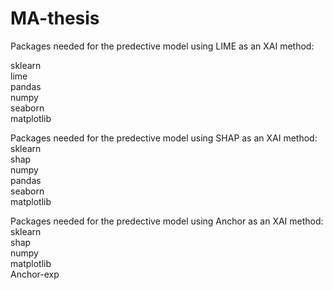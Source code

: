 # MA-thesis
Packages needed for the predective model using LIME as an XAI method: 

sklearn  
lime     
pandas      
numpy   
seaborn  
matplotlib      

Packages needed for the predective model using SHAP as an XAI method: 
sklearn  
shap  
numpy     
pandas          
seaborn   
matplotlib   

Packages needed for the predective model using Anchor as an XAI method: 
sklearn  
shap     
numpy           
matplotlib   
Anchor-exp
